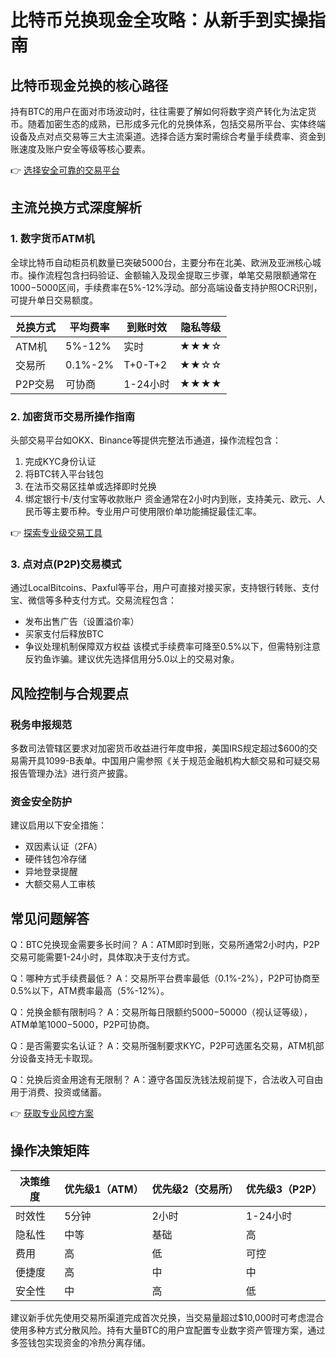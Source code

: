 # 比特币兑换现金全攻略：从新手到实操指南

## 比特币现金兑换的核心路径
持有BTC的用户在面对市场波动时，往往需要了解如何将数字资产转化为法定货币。随着加密生态的成熟，已形成多元化的兑换体系，包括交易所平台、实体终端设备及点对点交易等三大主流渠道。选择合适方案时需综合考量手续费率、资金到账速度及账户安全等级等核心要素。

👉 [选择安全可靠的交易平台](https://bit.ly/okx_welcome)

## 主流兑换方式深度解析

### 1. 数字货币ATM机
全球比特币自动柜员机数量已突破5000台，主要分布在北美、欧洲及亚洲核心城市。操作流程包含扫码验证、金额输入及现金提取三步骤，单笔交易限额通常在$1000-$5000区间，手续费率在5%-12%浮动。部分高端设备支持护照OCR识别，可提升单日交易额度。

| 兑换方式 | 平均费率 | 到账时效 | 隐私等级 |
|---------|---------|---------|---------|
| ATM机   | 5%-12%  | 实时    | ★★★☆    |
| 交易所  | 0.1%-2% | T+0-T+2 | ★★☆☆    |
| P2P交易 | 可协商   | 1-24小时| ★★★★    |

### 2. 加密货币交易所操作指南
头部交易平台如OKX、Binance等提供完整法币通道，操作流程包含：
1. 完成KYC身份认证
2. 将BTC转入平台钱包
3. 在法币交易区挂单或选择即时兑换
4. 绑定银行卡/支付宝等收款账户
资金通常在2小时内到账，支持美元、欧元、人民币等主要币种。专业用户可使用限价单功能捕捉最佳汇率。

👉 [探索专业级交易工具](https://bit.ly/okx_welcome)

### 3. 点对点(P2P)交易模式
通过LocalBitcoins、Paxful等平台，用户可直接对接买家，支持银行转账、支付宝、微信等多种支付方式。交易流程包含：
- 发布出售广告（设置溢价率）
- 买家支付后释放BTC
- 争议处理机制保障双方权益
该模式手续费率可降至0.5%以下，但需特别注意反钓鱼诈骗。建议优先选择信用分5.0以上的交易对象。

## 风险控制与合规要点

### 税务申报规范
多数司法管辖区要求对加密货币收益进行年度申报，美国IRS规定超过$600的交易需开具1099-B表单。中国用户需参照《关于规范金融机构大额交易和可疑交易报告管理办法》进行资产披露。

### 资金安全防护
建议启用以下安全措施：
- 双因素认证（2FA）
- 硬件钱包冷存储
- 异地登录提醒
- 大额交易人工审核

## 常见问题解答

Q：BTC兑换现金需要多长时间？
A：ATM即时到账，交易所通常2小时内，P2P交易可能需要1-24小时，具体取决于支付方式。

Q：哪种方式手续费最低？
A：交易所平台费率最低（0.1%-2%），P2P可协商至0.5%以下，ATM费率最高（5%-12%）。

Q：兑换金额有限制吗？
A：交易所每日限额约$5000-$50000（视认证等级），ATM单笔$1000-$5000，P2P可协商。

Q：是否需要实名认证？
A：交易所强制要求KYC，P2P可选匿名交易，ATM机部分设备支持无卡取现。

Q：兑换后资金用途有无限制？
A：遵守各国反洗钱法规前提下，合法收入可自由用于消费、投资或储蓄。

👉 [获取专业风控方案](https://bit.ly/okx_welcome)

## 操作决策矩阵
| 决策维度 | 优先级1（ATM） | 优先级2（交易所） | 优先级3（P2P） |
|---------|---------------|------------------|--------------|
| 时效性  | 5分钟         | 2小时            | 1-24小时     |
| 隐私性  | 中等          | 基础            | 高           |
| 费用    | 高            | 低              | 可控         |
| 便捷度  | 高            | 中              | 中           |
| 安全性  | 中            | 高              | 低           |

建议新手优先使用交易所渠道完成首次兑换，当交易量超过$10,000时可考虑混合使用多种方式分散风险。持有大量BTC的用户宜配置专业数字资产管理方案，通过多签钱包实现资金的冷热分离存储。